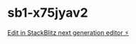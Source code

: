 # sb1-x75jyav2

[Edit in StackBlitz next generation editor ⚡️](https://stackblitz.com/~/github.com/jeetsons/sb1-x75jyav2)